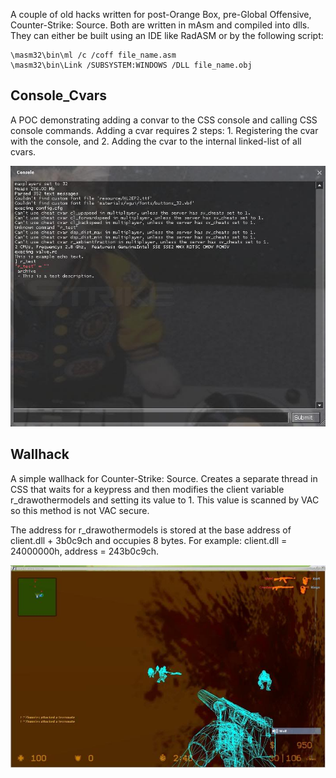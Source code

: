 A couple of old hacks written for post-Orange Box, pre-Global Offensive, Counter-Strike: Source. Both are written in mAsm and compiled into dlls. They can either be built using an IDE like RadASM or by the following script:

```batch
\masm32\bin\ml /c /coff file_name.asm
\masm32\bin\Link /SUBSYSTEM:WINDOWS /DLL file_name.obj
```

## Console_Cvars
A POC demonstrating adding a convar to the CSS console and calling CSS console commands. Adding a cvar requires 2 steps: 1. Registering the cvar with the console, and 2. Adding the cvar to the internal linked-list of all cvars.

![Screenshot](Console_Cvars/screenshot.jpg?raw=true "Screenshot")

## Wallhack
A simple wallhack for Counter-Strike: Source. Creates a separate thread in CSS that waits for a keypress and then modifies the client variable r_drawothermodels and setting its value to 1. This value is scanned by VAC so this method is not VAC secure.

The address for r_drawothermodels is stored at the base address of client.dll + 3b0c9ch and occupies 8 bytes. For example: client.dll = 24000000h, address = 243b0c9ch.

![Screenshot](/Wallhack/screenshot.jpg?raw=true "Screenshot")
